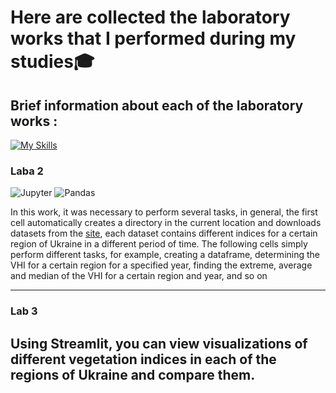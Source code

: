 # Here are collected the laboratory works that I performed during my studies🎓

## Brief information about each of the laboratory works :
[![My Skills](https://skillicons.dev/icons?i=py,vscode)](https://skillicons.dev)

### Laba 2 
![Jupyter](https://img.shields.io/badge/Jupyter-Notebook-orange?logo=jupyter&logoColor=white) ![Pandas](https://img.shields.io/badge/Pandas-DataFrame-blue?logo=pandas&logoColor=white)

In this work, it was necessary to perform several tasks, in general, the first cell automatically creates a directory in the current location and downloads datasets from the [site](https://www.star.nesdis.noaa.gov/smcd/emb/vci/VH/vh_browseByCountry_province.php), each dataset contains different indices for a certain region of Ukraine in a different period of time. The following cells simply perform different tasks, for example, creating a dataframe, determining the VHI for a certain region for a specified year, finding the extreme, average and median of the VHI for a certain region and year, and so on

---
### Lab 3
Using Streamlit, you can view visualizations of different vegetation indices in each of the regions of Ukraine and compare them.
---

